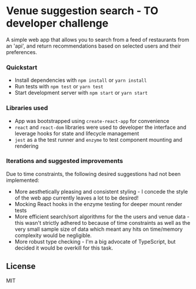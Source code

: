 

# Venue suggestion search - TO developer challenge
A simple web app that allows you to search from a feed of restaurants from an 'api', and return recommendations based on selected users and their preferences.

### Quickstart
* Install dependencies with `npm install` or `yarn install`
* Run tests with `npm test` or `yarn test`
* Start development server with `npm start` or `yarn start`

### Libraries used
* App was bootstrapped using `create-react-app` for convenience
* `react` and `react-dom` libraries were used to developer the interface and leverage hooks for state and lifecycle management
* `jest` as a the test runner and `enzyme` to test component mounting and rendering

### Iterations and suggested improvements
Due to time constraints, the following desired suggestions had not been implemented:
* More aesthetically pleasing and consistent styling - I concede the style of the web app currently leaves a lot to be desired!
* Mocking React hooks in the enzyme testing for deeper mount render tests
* More efficient search/sort algorithms for the the users and venue data - this wasn't strictly adhered to because of time constraints as well as the very small sample size of data which meant any hits on time/memory complexity would be negligible.
* More robust type checking - I'm a big advocate of TypeScript, but decided it would be overkill for this task.



License
----

MIT


